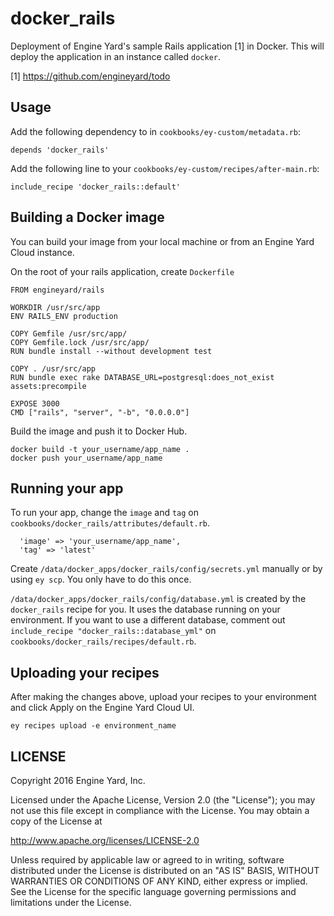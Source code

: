# docker_rails

Deployment of Engine Yard's sample Rails application [1] in Docker. This will
deploy the application in an instance called `docker`.

[1] https://github.com/engineyard/todo

## Usage

Add the following dependency to in `cookbooks/ey-custom/metadata.rb`:

```
depends 'docker_rails'
```

Add the following line to your `cookbooks/ey-custom/recipes/after-main.rb`:

```
include_recipe 'docker_rails::default'
```

## Building a Docker image

You can build your image from your local machine or from an Engine Yard Cloud instance.

On the root of your rails application, create `Dockerfile`

```
FROM engineyard/rails

WORKDIR /usr/src/app
ENV RAILS_ENV production

COPY Gemfile /usr/src/app/
COPY Gemfile.lock /usr/src/app/
RUN bundle install --without development test

COPY . /usr/src/app
RUN bundle exec rake DATABASE_URL=postgresql:does_not_exist assets:precompile

EXPOSE 3000
CMD ["rails", "server", "-b", "0.0.0.0"]
```

Build the image and push it to Docker Hub.

```
docker build -t your_username/app_name .
docker push your_username/app_name 
```

## Running your app

To run your app, change the `image` and `tag` on `cookbooks/docker_rails/attributes/default.rb`.

```
  'image' => 'your_username/app_name',
  'tag' => 'latest'
```

Create `/data/docker_apps/docker_rails/config/secrets.yml` manually or by using `ey scp`. You only have to do this once.

`/data/docker_apps/docker_rails/config/database.yml` is created by the `docker_rails` recipe for you. It uses the database running on your environment. If you want to use a different database, comment out `include_recipe "docker_rails::database_yml"` on `cookbooks/docker_rails/recipes/default.rb`.

## Uploading your recipes

After making the changes above, upload your recipes to your environment and click Apply on the Engine Yard Cloud UI.

```
ey recipes upload -e environment_name
```

## LICENSE

Copyright 2016 Engine Yard, Inc.

Licensed under the Apache License, Version 2.0 (the "License");
you may not use this file except in compliance with the License.
You may obtain a copy of the License at

  http://www.apache.org/licenses/LICENSE-2.0

Unless required by applicable law or agreed to in writing, software
distributed under the License is distributed on an "AS IS" BASIS,
WITHOUT WARRANTIES OR CONDITIONS OF ANY KIND, either express or implied.
See the License for the specific language governing permissions and
limitations under the License.

